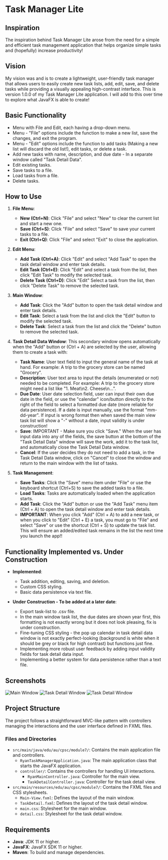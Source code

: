 # Task Manager Lite

## Inspiration
The inspiration behind Task Manager Lite arose from the need for a simple and efficient task management application that helps organize simple tasks and (hopefully) increase productivity!

## Vision
My vision was and is to create a lightweight, user-friendly task manager that allows users to easily create new task lists, add, edit, save, and delete tasks while providing a visually appealing high-contrast interface. This is version 1.0.0 of my Task Manager Lite application. I will add to this over time to explore what JavaFX is able to create!

## Basic Functionality
- Menu with File and Edit, each having a drop-down menu.
- Menu - "File" options include the function to make a new list, save the changes, and exit the program.
- Menu - "Edit" options include the function to add tasks (Making a new list will discard the old list!), edit tasks, or delete a task.
- Add new tasks with name, description, and due date - In a separate window called "Task Detail Data".
- Edit existing tasks.
- Save tasks to a file.
- Load tasks from a file.
- Delete tasks.

## How to Use

1. **File Menu**:
    - **New (Ctrl+N)**: Click "File" and select "New" to clear the current list and start a new one.
    - **Save (Ctrl+S)**: Click "File" and select "Save" to save your current tasks to a file.
    - **Exit (Ctrl+Q)**: Click "File" and select "Exit" to close the application.

2. **Edit Menu**:
    - **Add Task (Ctrl+A)**: Click "Edit" and select "Add Task" to open the task detail window and enter task details.
    - **Edit Task (Ctrl+E)**: Click "Edit" and select a task from the list, then click "Edit Task" to modify the selected task.
    - **Delete Task (Ctrl+D)**: Click "Edit" Select a task from the list, then click "Delete Task" to remove the selected task.

3. **Main Window**:
    - **Add Task**: Click the "Add" button to open the task detail window and enter task details.
    - **Edit Task**: Select a task from the list and click the "Edit" button to modify the selected task.
    - **Delete Task**: Select a task from the list and click the "Delete" button to remove the selected task.

4. **Task Detail Data Window**: This secondary window opens automatically when the "Add" button or (Ctrl + A) are selected by the user, allowing them to create a task with:
    - **Task Name**: User text field to input the general name of the task at hand. For example: A trip to the grocery store can be named "Grocery".
    - **Description**: User text area to input the details (enumerated or not) needed to be completed. For example: A trip to the grocery store might need a list like "1. Meat\n2. Cheese\n...".
    - **Due Date**: User date selection field, user can input their own due date in the field, or use the "calendar" icon/button directly to the right of the field to select a formatted due date (more reliable for data persistence). If a date is input manually, use the format "mm-dd-year". If input is wrong format then when saved the main view task list will show a "-" without a date, input validity is under construction!
    - **Save**: IMPORTANT - Make sure you click "Save." When the user has input data into any of the fields, the save button at the bottom of the "Task Detail Data" window will save the work, add it to the task list, and automatically close the Task Detail Data window.
    - **Cancel**: If the user decides they do not need to add a task, in the Task Detail Data window, click on "Cancel" to close the window and return to the main window with the list of tasks.

5. **Task Management**:
    - **Save Tasks**: Click the "Save" menu item under "File" or use the keyboard shortcut (Ctrl+S) to save the added tasks to a file.
    - **Load Tasks**: Tasks are automatically loaded when the application starts.
    - **Add Task**: Click the "Add" button or use the "Add Task" menu item (Ctrl + A) to open the task detail window and enter task details.
    - **IMPORTANT**: When you click "Add" (Ctrl + A) to add a new task, or when you click to "Edit" (Ctrl + E) a task, you must go to "File" and select "Save" or use the shortcut (Ctrl + S) to update the task list. This will ensure an added/edited task remains in the list the next time you launch the app!!

## Functionality Implemented vs. Under Construction

- **Implemented**:
    - Task addition, editing, saving, and deletion.
    - Custom CSS styling.
    - Basic data persistence via text file.

- **Under Construction - To be added at a later date**:
    - Export task-list to .csv file.
    - In the main window task list, the due dates are shown year first, this formatting is not exactly wrong but it does not look pleasing, fix is under construction.
    - Fine-tuning CSS styling - the pop up calendar in task detail data window is not exactly perfect-looking (background is white when it should be grey or black for high contrast) but functions just fine.
    - Implementing more robust user feedback by adding input validity fields for task detail data input.
    - Implementing a better system for data persistence rather than a text file.

## Screenshots

![Main Window](mainwindow1.png)
![Task Detail Window](taskdetailwindow.png)
![Task Detail Window](calendarview.png)

## Project Structure
The project follows a straightforward MVC-like pattern with controllers managing the interactions and the user interface defined in FXML files.

### Files and Directories
- `src/main/java/edu/au/cpsc/module7/`: Contains the main application file and controllers.
    - `RyanTaskManagerApplication.java`: The main application class that starts the JavaFX application.
    - `controller/`: Contains the controllers for handling UI interactions.
        - `RyanMainController.java`: Controller for the main view.
        - `TaskDetailController.java`: Controller for the task detail view.
- `src/main/resources/edu/au/cpsc/module7/`: Contains the FXML files and CSS stylesheets.
    - `Main-View.fxml`: Defines the layout of the main window.
    - `TaskDetail.fxml`: Defines the layout of the task detail window.
    - `main.css`: Stylesheet for the main window.
    - `detail.css`: Stylesheet for the task detail window.

## Requirements
- **Java**: JDK 11 or higher.
- **JavaFX**: JavaFX SDK 11 or higher.
- **Maven**: To build and manage dependencies.




